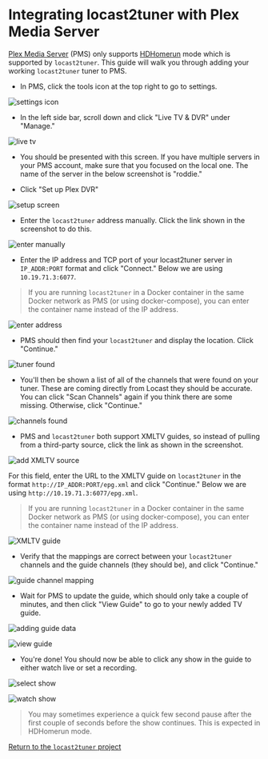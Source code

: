 # Integrating locast2tuner with Plex Media Server

[Plex Media Server](https://www.plex.tv/) (PMS) only supports [HDHomerun](https://www.silicondust.com/) mode which is supported by `locast2tuner`.  This guide will walk you through adding your working `locast2tuner` tuner to PMS.

* In PMS, click the tools icon at the top right to go to settings.

![settings icon](images/01_plex-01.png)

* In the left side bar, scroll down and click "Live TV & DVR" under "Manage."

![live tv](images/01_plex-02.png)

* You should be presented with this screen. If you have multiple servers in your PMS account, make sure that you focused on the local one. The name of the server in the below screenshot is "roddie."

* Click "Set up Plex DVR"

![setup screen](images/01_plex-03.png)

* Enter the `locast2tuner` address manually. Click the link shown in the screenshot to do this.

![enter manually](images/01_plex-04.png)

* Enter the IP address and TCP port of your locast2tuner server in `IP_ADDR:PORT` format and click "Connect."  Below we are using `10.19.71.3:6077`.

> If you are running `locast2tuner` in a Docker container in the same Docker network as PMS (or using docker-compose), you can enter the container name instead of the IP address.

![enter address](images/01_plex-05.png)

* PMS should then find your `locast2tuner` and display the location.  Click "Continue."

![tuner found](images/01_plex-06.png)

* You'll then be shown a list of all of the channels that were found on your tuner. These are coming directly from Locast they should be accurate. You can click "Scan Channels" again if you think there are some missing.  Otherwise, click "Continue."

![channels found](images/01_plex-07.png)

* PMS and `locast2tuner` both support XMLTV guides, so instead of pulling from a third-party source, click the link as shown in the screenshot.

![add XMLTV source](images/01_plex-08.png)

For this field, enter the URL to the XMLTV guide on `locast2tuner` in the format `http://IP_ADDR:PORT/epg.xml` and click "Continue."  Below we are using `http://10.19.71.3:6077/epg.xml`.

> If you are running `locast2tuner` in a Docker container in the same Docker network as PMS (or using docker-compose), you can enter the container name instead of the IP address.

![XMLTV guide](images/01_plex-09.png)

* Verify that the mappings are correct between your `locast2tuner` channels and the guide channels (they should be), and click "Continue."

![guide channel mapping](images/01_plex-10.png)

* Wait for PMS to update the guide, which should only take a couple of minutes, and then click "View Guide" to go to your newly added TV guide.

![adding guide data](images/01_plex-11.png)

![view guide](images/01_plex-12.png)

* You're done!  You should now be able to click any show in the guide to either watch live or set a recording.

![select show](images/01_plex-13.png)

![watch show](images/01_plex-14.png)

> You may sometimes experience a quick few second pause after the first couple of seconds before the show continues.  This is expected in HDHomerun mode.

[Return to the `locast2tuner` project](https://github.com/wouterdebie/locast2tuner)
